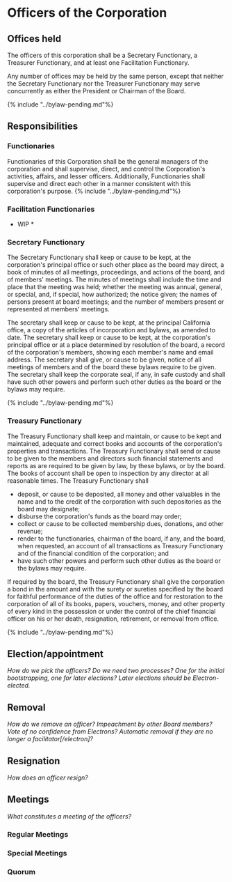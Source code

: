 # Officers of the Corporation
## Offices held
The officers of this corporation shall be a Secretary Functionary, a Treasurer Functionary, and at least one Facilitation Functionary.

Any number of offices may be held by the same person, except that neither the Secretary Functionary nor the Treasurer Functionary may serve concurrently as either the President or Chairman of the Board.

{% include "../bylaw-pending.md"%}
## Responsibilities
### Functionaries
Functionaries of this Corporation shall be the general managers of the corporation and shall supervise, direct, and control the Corporation's activities, affairs, and lesser officers. Additionally, Functionaries shall supervise and direct each other in a manner consistent with this corporation's purpose.
{% include "../bylaw-pending.md"%}
### Facilitation Functionaries
* WIP *
### Secretary Functionary
The Secretary Functionary shall keep or cause to be kept, at the corporation's principal office or such other place as the board may direct, a book of minutes of all meetings, proceedings, and actions of the board, and of members' meetings. The minutes of meetings shall include the time and place that the meeting was held; whether the meeting was annual, general, or special, and, if special, how authorized; the notice given; the names of persons present at board meetings; and the number of members present or represented at members' meetings.

The secretary shall keep or cause to be kept, at the principal California office, a copy of the articles of incorporation and bylaws, as amended to date.
The secretary shall keep or cause to be kept, at the corporation's principal office or at a place determined by resolution of the board, a record of the corporation's members, showing each member's name and email address.
The secretary shall give, or cause to be given, notice of all meetings of members and of the board these bylaws require to be given. The secretary shall keep the corporate seal, if any, in safe custody and shall have such other powers and perform such other duties as the board or the bylaws may require.

{% include "../bylaw-pending.md"%}

### Treasury Functionary
The Treasury Functionary shall keep and maintain, or cause to be kept and maintained, adequate and correct books and accounts of the corporation's properties and transactions. The Treasury Functionary shall send or cause to be given to the members and directors such financial statements and reports as are required to be given by law, by these bylaws, or by the board. The books of account shall be open to inspection by any director at all reasonable times.
The Treasury Functionary shall
* deposit, or cause to be deposited, all money and other valuables in the name and to the credit of the corporation with such depositories as the board may designate;
* disburse the corporation's funds as the board may order;
* collect or cause to be collected membership dues, donations, and other revenue;
* render to the functionaries, chairman of the board, if any, and the board, when requested, an account of all transactions as Treasury Functionary and of the financial condition of the corporation; and
* have such other powers and perform such other duties as the board or the bylaws may require.

If required by the board, the Treasury Functionary shall give the corporation a bond in the amount and with the surety or sureties specified by the board for faithful performance of the duties of the office and for restoration to the corporation of all of its books, papers, vouchers, money, and other property of every kind in the possession or under the control of the chief financial officer on his or her death, resignation, retirement, or removal from office.

{% include "../bylaw-pending.md"%}

## Election/appointment
*How do we pick the officers?*
*Do we need two processes? One for the initial bootstrapping, one for later elections? Later elections should be Electron-elected.*
## Removal
*How do we remove an officer? Impeachment by other Board members? Vote of no confidence from Electrons? Automatic removal if they are no longer a facilitator[/electron]?*
## Resignation
*How does an officer resign?*
## Meetings
*What constitutes a meeting of the officers?*
### Regular Meetings
### Special Meetings
### Quorum
